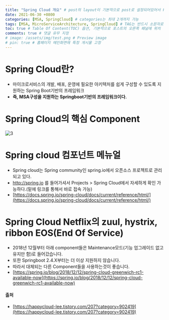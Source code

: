 ```yaml
---
title: "Spring Cloud 개요" # post의 layout이 기본적으로 post로 설정되어있어서 Front Matter에 따로 layout변수를 만들어 주지 않아도 됨
date: 2021-06-30 +0800
categories: [MSA, SpringCloud] # categories는 최대 2개까지 가능
tags: [MSA, MicroServiceArchitecture, SpringCloud] # TAG는 반드시 소문자로 이루어져야함, 0~무한개까지 지정 가능
toc: true # Table Of Content(TOC) 옵션, 기본적으로 포스트의 오른쪽 패널에 위치
comments: true # 댓글 유무 지정
# image: /assets/img/test.png # Preview image
# pin: true # 홈페이지 메인화면에 특정 게시물 고정
---
```


# Spring Cloud란?
- 마이크로서비스의 개발, 배포, 운영에 필요한 아키텍처를 쉽게 구성할 수 있도록 지원하는 Spring Boot기반의 프레임워크
- <b>즉, MSA구성을 지원하는 Springboot기반의 프레임워크이다.</b>

# Spring Cloud의 핵심 Component
![3](https://user-images.githubusercontent.com/44339530/115350118-a86e7900-a1ef-11eb-86bc-f6383465687e.png)<br>

# Spring cloud 컴포넌트 메뉴얼
- Spring cloud는 Spring community인 spring.io에서 오픈소스 프로젝트로 관리되고 있다.
- http://spring.io 를 들어가셔서 Projects > Spring Cloud에서 자세하게 확인 가능하다.(밑에 링크를 통해서 바로 접속 가능)<br>
- [https://docs.spring.io/spring-cloud/docs/current/reference/html/](https://docs.spring.io/spring-cloud/docs/current/reference/html/)

# Spring Cloud Netflix의 zuul, hystrix, ribbon EOS(End Of Service)
- 2018년 12월부터 아래 component들은 Maintenance모드(기능 업그레이드 없고 유지만 함)로 들어갔습니다.
- 또한 Springboot 2.4.X부터는 더 이상 지원하지 않습니다.
- 따라서 대체되는 다른 Component들을 사용하는것이 좋습니다.
- [https://spring.io/blog/2018/12/12/spring-cloud-greenwich-rc1-available-now](https://spring.io/blog/2018/12/12/spring-cloud-greenwich-rc1-available-now)<br>

#### 출처
- [https://happycloud-lee.tistory.com/207?category=902419](https://happycloud-lee.tistory.com/207?category=902419)